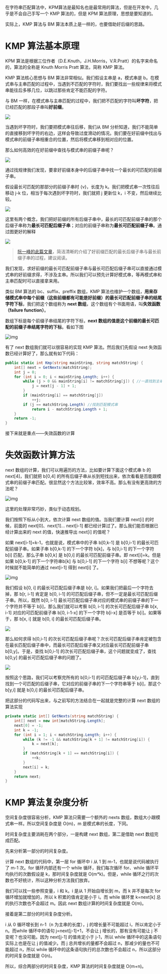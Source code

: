 在字符串匹配算法中，KPM算法是最知名也是最常用的算法，但是在开发中，几乎是不会自己手写一个 KMP 算法的，但是 KPM 算法原理，思想是要知道的。

实际上，KMP 算法与 BM 算法本质上是一样的，也要借助好后缀的思路。

# KMP 算法基本原理

KPM 算法是根据三位作者（D.E.Knuth，J.H.Morris，V.R.Pratt）的名字来命名的，算法的全称是 Knuth Morris Pratt 算法，简称 KMP 算法。

KMP 算法核心思想与 BM 算法非常相似。我们假设主串是 a，模式串是 b。在模式串与主串匹配的过程中，当遇到不匹配的字符时，我们要找出一些规律来将模式串能往后多移几位，以跳过那些肯定不能匹配的字符。

与 BM 一样，在模式串与主串匹配的过程中，我们把不匹配的字符叫**坏字符**，把已经匹配的那段子串叫**好前缀**。

![](https://static001.geekbang.org/resource/image/17/be/17ae3d55cf140285d1f34481e173aebe.jpg)

当遇到坏字符时，我们要把模式串往后移，我们从 BM 分析知道，我们不能简单的直接移到坏字符的右边，这样会导致过度滑动的情况。我们要在好前缀中找出与模式串的前缀子串相重合的位置，然后将模式串移到相对应的位置。

那么如何高效的在好前缀中查找与模式串的前缀子串呢？

![](https://static001.geekbang.org/resource/image/f4/69/f4ef2c1e6ce5915e1c6460c2e26c9469.jpg)

通过找规律我们发现，要拿好前缀本身中的后缀子串中找一个最长的可匹配的前缀子串。

假设最长可匹配的那部分的前缀子串时 {v}，长度为 k。我们把模式串一次性往后移动 j-k 位，相当于每次遇到坏字符时，我们就把 j 更新位 k，i 不变，然后继续比较。

![](https://static001.geekbang.org/resource/image/da/8f/da99c0349f8fac27e193af8d801dbb8f.jpg)

这里有两个概念，我们把好前缀的所有后缀子串中，最长的可匹配前缀子串的那个后缀子串称为**最长可匹配后缀子串**；对应的前缀子串称为**最长可匹配前缀子串**。通过图更好的解释

![](https://static001.geekbang.org/resource/image/9e/ad/9e59c0973ffb965abdd3be5eafb492ad.jpg)

> [阮一峰的此篇文章](http://www.ruanyifeng.com/blog/2013/05/Knuth%E2%80%93Morris%E2%80%93Pratt_algorithm.html)，简洁清晰的介绍了好前缀匹配的最长后缀子串与最长前缀子串的过程，建议阅读。

我们发现，求好前缀的最长可匹配前缀子串与最长可匹配后缀子串可以直接通过模式串的好前缀求得，不涉及主串。所以我们可以预先计算好模式串，等再模式串和主串匹配时可以直接拿来用。

类似 BM 算法的 bc、suffix、preffix 数组，KMP 算法也维护一个数组，**用来存储模式串中每个前缀（这些前缀都有可能是好前缀）的最长可匹配前缀子串的结尾字符下标**，我们把这个数组称为 **next 数组**，这个数组有个书面用语，叫**失效函数（failure function）**。

数组下标是每个前缀子串结尾的字符下标，**next 数组的值是这个前缀的最长可匹配的前缀子串结尾字符的下标**。看如下图

![img](https://static001.geekbang.org/resource/image/16/a8/1661d37cb190cb83d713749ff9feaea8.jpg)

有了 next 数组我们就可以很容易的实现 KMP 算法。然后我们先假设 next 失效函数已经计算好了，那么就有如下代码：

```c#
public static int Kmp(string mainString, string matchString) {
    int[] next = GetNexts(matchString);
    int j = 0;
    for (int i = 0; i < mainString.Length; i++) {
        while (j > 0 && mainString[i] != matchString[j]) { //一直找到主串[i]和模式串[j]
            j = next[j - 1] + 1;
        }
        if (mainString[i] == matchString[j])
            ++j;
        if (j == matchString.Length) //找到匹配模式串
            return i - matchString.Length + 1;
    }
    return -1;
}
```

接下来就是重点——失效函数的计算

# 失效函数计算方法

next 数组的计算，我们可以用遍历的方法，比如要计算下面这个模式串 b 的 next[4]，我们就把 b[0,4] 的所有后缀子串从长到短找出来，依次看看是否能跟模式串的前缀子串匹配。很显然这个方法比较笨，效率不高。那么有没有更高效的方法呢？

![img](https://static001.geekbang.org/resource/image/1e/ec/1ee5bea573abd033a6aa35d15ef0baec.jpg)

这里的处理非常巧妙，类似于动态规划。

我们按照下标从小到大，依次计算 next 数组的值。当我们要计算 next[i] 的时候，前面的 next[0]、next[1]... next[i-1] 都已经计算过了。那么我们能否根据已经计算出来的 next 的值，快速推导出 next[i] 的值呢？

如果 next[i-1]=k-1，也就是说，模式串中的子串 b[0,k-1] 是 b[0,i-1] 的最长可匹配前缀子串。如果子串 b[0,k-1] 的下一个字符 b[k]，与 b[0,i-1] 的下一个字符 b[i] 匹配，那么子串 b[0,k] 是 b[0,i] 的最长可匹配前缀子串。即 next[i]=k。但是如果 b[0,k-1] 的下一个字符串b[k] 与 b[0,i-1] 的下一个字符 b[i] 不想等呢？这个时候就不能简单的通过 next[i-1] 得到 next[i] 了。

![img](https://static001.geekbang.org/resource/image/4c/19/4caa532d03d3b455ca834245935e2819.jpg)

我们假设 b[0, i] 的最长可匹配后缀子串是 b[r, i]。如果我们把最后一个字符去掉，那 b[r, i-1] 肯定是 b[0, i-1] 的可匹配后缀子串，但不一定是最长可匹配后缀子串。所以，既然 b[0, i-1] 最长可匹配后缀子串对应的模式串的前缀子串的下一个字符并不等于 b[i]，那么我们就可以考察 b[0, i-1] 的次长可匹配后缀子串 b[x, i-1] 对应的可匹配前缀子串 b[0, i-1-x] 的下一个字符 b[i-x] 是否等于 b[i]。如果等于，那 b[x, i] 就是 b[0, i] 的最长可匹配后缀子串。

![](https://static001.geekbang.org/resource/image/2a/e1/2a1845b494127c7244c82c7c59f2bfe1.jpg)

那么如何求得 b[0,i-1] 的次长可匹配后缀子串呢？次长可匹配后缀子串肯定被包含在最长匹配后缀子串中，而最长可匹配后缀子串又对应最长可匹配前缀子串 b[0,y]。于是，查找 b[0,i-1] 的次长可匹配后缀子串，这个问题就变成了，查找 b[0,y] 的最长可匹配后缀子串的问题了。

![](https://static001.geekbang.org/resource/image/13/13/1311d9026cb6e0fd51b7afa47255b813.jpg)

按照这个思路，我们可以考察完所有的 b[0,i-1] 的可匹配后缀子串 b[y,i-1]，直到找到一个可匹配的后缀子串，它对应的前缀子串的下一个字符串等于 b[i]，那这个 b[y,i] 就是 b[0,i] 的最长可匹配后缀子串。

把这部分的代码写出来，与之前写的方法结合在一起就是完整的计算 next 数组的算法实现

```c#
private static int[] GetNexts(string matchString) {
    int[] next = new int[matchString.Length];
    next[0] = -1;
    int k = -1;
    for (int i = 1; i < matchString.Length; i++) {
        while (k != -1 && matchString[k + 1] != matchString[i]) {
            k = next[k];
        }
        if (matchString[k + 1] == matchString[i]) {
            ++k;
        }
        next[i] = k;
    }
    return next;
}
```

# KMP 算法复杂度分析

空间复杂度很容易分析，KMP 算法只需要一个额外的 nexts 数组，数组大小跟模式串一样。所以空间复杂度是 O(m)，m 是模式串的长度，下同。

时间复杂度主要消耗在两个部分，一是构建 next 数组，第二是借助 next 数组完成匹配。

先来分析第一部分的时间复杂度。

计算 next 数组的代码中，第一层 for 循环中 i 从 1 到 m-1，也就是说代码被执行了 m-1 次。for 循环内部还有一个 while 循环，我们每次循环 for、while 循环平均执行的次数假设是 k，那时间复杂度就是 O(m*k)。但是，while 循环之行的次数也不好统计，所以这种分析方法我们放弃。

我们可以找一些参照变量，i 和 k。i 是从 1 开始自增长到 m，而 k 并不是每次 for 循环增加就增加的，所以 k 积累的值肯定是小于 i。而 while 循环里 k=next[k] 总的执行次数也不会超过 m。因此 next 数组计算的时间复杂度就是 O(m)。

接着是第二部分的时间复杂度分析。

i 从 0 循环增长到 n-1（n 为主串的长度），j 的增长量不可能超过 i，所以肯定小于 n。而while 循环中的语句 j=next[j-1]+1，不会让 j 增长的，那有没有可能让 j 不变呢？也没可能。因为 next[j-1] 的值肯定小于 j-1，所以 while 循环中的这条语句实际上也是在让 j 的值减少。而 j 总共增长的量都不会超过 n，那减少的量也不可能超过 n，所以 while 循环中的这条语句执行的总次数也不会超过 n，所以这部分的时间复杂度就是 O(n)。

所以，综合两部分的时间复杂度，KMP 算法的时间复杂度就是 O(m+n)。

